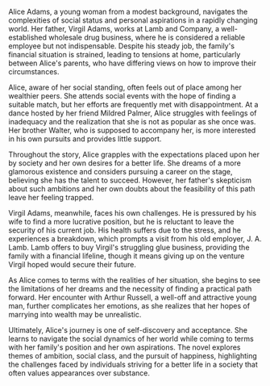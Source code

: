 Alice Adams, a young woman from a modest background, navigates the complexities of social status and personal aspirations in a rapidly changing world. Her father, Virgil Adams, works at Lamb and Company, a well-established wholesale drug business, where he is considered a reliable employee but not indispensable. Despite his steady job, the family's financial situation is strained, leading to tensions at home, particularly between Alice's parents, who have differing views on how to improve their circumstances.

Alice, aware of her social standing, often feels out of place among her wealthier peers. She attends social events with the hope of finding a suitable match, but her efforts are frequently met with disappointment. At a dance hosted by her friend Mildred Palmer, Alice struggles with feelings of inadequacy and the realization that she is not as popular as she once was. Her brother Walter, who is supposed to accompany her, is more interested in his own pursuits and provides little support.

Throughout the story, Alice grapples with the expectations placed upon her by society and her own desires for a better life. She dreams of a more glamorous existence and considers pursuing a career on the stage, believing she has the talent to succeed. However, her father's skepticism about such ambitions and her own doubts about the feasibility of this path leave her feeling trapped.

Virgil Adams, meanwhile, faces his own challenges. He is pressured by his wife to find a more lucrative position, but he is reluctant to leave the security of his current job. His health suffers due to the stress, and he experiences a breakdown, which prompts a visit from his old employer, J. A. Lamb. Lamb offers to buy Virgil's struggling glue business, providing the family with a financial lifeline, though it means giving up on the venture Virgil hoped would secure their future.

As Alice comes to terms with the realities of her situation, she begins to see the limitations of her dreams and the necessity of finding a practical path forward. Her encounter with Arthur Russell, a well-off and attractive young man, further complicates her emotions, as she realizes that her hopes of marrying into wealth may be unrealistic.

Ultimately, Alice's journey is one of self-discovery and acceptance. She learns to navigate the social dynamics of her world while coming to terms with her family's position and her own aspirations. The novel explores themes of ambition, social class, and the pursuit of happiness, highlighting the challenges faced by individuals striving for a better life in a society that often values appearances over substance.